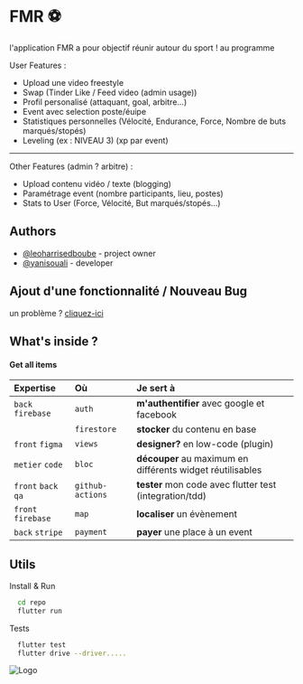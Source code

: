 
# FMR ⚽ 

l'application FMR a pour objectif réunir autour du sport ! 
au programme



User Features :
- Upload une video freestyle 
- Swap (Tinder Like / Feed video (admin usage))
- Profil personalisé (attaquant, goal, arbitre...)
- Event avec selection poste/éuipe
- Statistiques personnelles (Vélocité, Endurance, Force, Nombre de buts marqués/stopés)
- Leveling (ex : NIVEAU 3) (xp par event)
---
Other Features (admin ? arbitre) :
- Upload contenu vidéo / texte (blogging) 
- Paramétrage event (nombre participants, lieu, postes)
- Stats to User (Force, Vélocité, But marqués/stopés...)



## Authors

- [@leoharrisedboube](https://www.github.com/corolanvirus) - project owner
- [@yanisouali](https://www.github.com/corolanvirus) - developer




## Ajout d'une fonctionnalité / Nouveau Bug

un problème ? [cliquez-ici](https://github.com/corolanvirus/fmr-app/issues/new/choose)




## What's inside ?

#### Get all items

| Expertise | Où | Je sert à |
| :-------- | :------- | :------------------------- |
| `back` `firebase`| `auth` | **m'authentifier** avec google et facebook |
| | `firestore` | **stocker** du contenu en base |
| `front` `figma`| `views` | **designer?** en low-code (plugin) |
| `metier` `code`| `bloc` | **découper** au maximum en différents widget réutilisables |
| `front` `back` `qa`| `github-actions` | **tester** mon code avec flutter test (integration/tdd)|
| `front` `firebase`| `map` | **localiser** un évènement|
| `back` `stripe`| `payment` | **payer** une place à un event |






## Utils

Install & Run

```bash
  cd repo
  flutter run
```
Tests

```bash
  flutter test
  flutter drive --driver.....
```
![Logo](https://f-m-r.fr/wp-content/uploads/2020/02/logov5.png)

